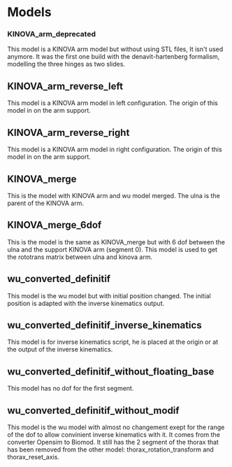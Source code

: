 # Models

### KINOVA_arm_deprecated
This model is a KINOVA arm model but without using STL files, It isn't used anymore. It was the first one build with the denavit-hartenberg formalism, modelling the three hinges as two slides.

## KINOVA_arm_reverse_left
This model is a KINOVA arm model in left configuration. The origin of this model in on the arm support.

## KINOVA_arm_reverse_right
This model is a KINOVA arm model in right configuration. The origin of this model in on the arm support.

## KINOVA_merge
This is the model with KINOVA arm and wu model merged. The ulna is the parent of the KINOVA arm.

## KINOVA_merge_6dof
This is the model is the same as KINOVA_merge but with 6 dof between the ulna and the support KINOVA arm (segment 0).
This model is used to get the rototrans matrix between ulna and kinova arm.

## wu_converted_definitif
This model is the wu model but with initial position changed. The initial position is adapted with the inverse kinematics output.

## wu_converted_definitif_inverse_kinematics
This model is for inverse kinematics script, he is placed at the origin or at the output of the inverse kinematics.

## wu_converted_definitif_without_floating_base
This model has no dof for the first segment.

## wu_converted_definitif_without_modif
This model is the wu model with almost no changement exept for the range of the dof to allow convinient inverse kinematics with it. It comes from the converter Opensim to Biomod.
It still has the 2 segment of the thorax that has been removed from the other model: thorax_rotation_transform and thorax_reset_axis.
